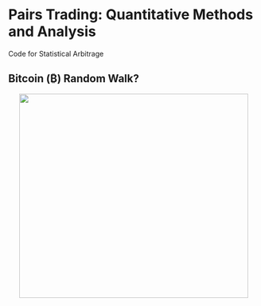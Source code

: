# Pairs Trading: Quantitative Methods and Analysis

Code for Statistical Arbitrage 

## Bitcoin (₿) Random Walk?  

<p align="center">
  <img width="460" height="410" src="figs/BTC_RandomWalk.png">
</p>
